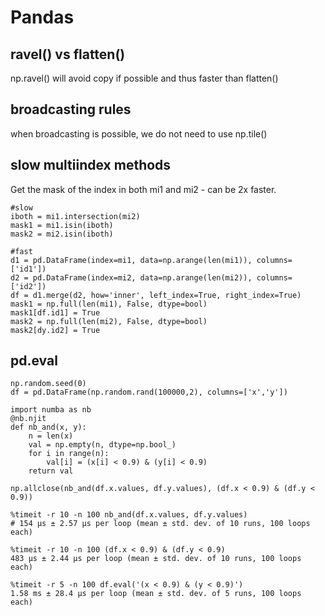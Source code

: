 # Pandas

## ravel() vs flatten()
np.ravel() will avoid copy if possible and thus faster than flatten() 

## broadcasting rules
when broadcasting is possible, we do not need to use np.tile()

## slow multiindex methods
Get the mask of the index in both mi1 and mi2 - can be 2x faster.
```
#slow
iboth = mi1.intersection(mi2)
mask1 = mi1.isin(iboth)
mask2 = mi2.isin(iboth)

#fast
d1 = pd.DataFrame(index=mi1, data=np.arange(len(mi1)), columns=['id1'])
d2 = pd.DataFrame(index=mi2, data=np.arange(len(mi2)), columns=['id2'])
df = d1.merge(d2, how='inner', left_index=True, right_index=True)
mask1 = np.full(len(mi1), False, dtype=bool)
mask1[df.id1] = True
mask2 = np.full(len(mi2), False, dtype=bool)
mask2[dy.id2] = True
```

## pd.eval
```
np.random.seed(0)
df = pd.DataFrame(np.random.rand(100000,2), columns=['x','y'])

import numba as nb
@nb.njit
def nb_and(x, y):
    n = len(x)
    val = np.empty(n, dtype=np.bool_)
    for i in range(n):
        val[i] = (x[i] < 0.9) & (y[i] < 0.9)
    return val
    
np.allclose(nb_and(df.x.values, df.y.values), (df.x < 0.9) & (df.y < 0.9))

%timeit -r 10 -n 100 nb_and(df.x.values, df.y.values)
# 154 µs ± 2.57 µs per loop (mean ± std. dev. of 10 runs, 100 loops each)

%timeit -r 10 -n 100 (df.x < 0.9) & (df.y < 0.9)
483 µs ± 2.44 µs per loop (mean ± std. dev. of 10 runs, 100 loops each)

%timeit -r 5 -n 100 df.eval('(x < 0.9) & (y < 0.9)')
1.58 ms ± 28.4 µs per loop (mean ± std. dev. of 5 runs, 100 loops each)
```
